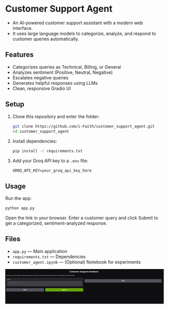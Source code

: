 # Customer Support Agent

- An AI-powered customer support assistant with a modern web interface. 
- It uses large language models to categorize, analyze, and respond to customer queries automatically.

## Features
- Categorizes queries as Technical, Billing, or General
- Analyzes sentiment (Positive, Neutral, Negative)
- Escalates negative queries
- Generates helpful responses using LLMs
- Clean, responsive Gradio UI

## Setup
1. Clone this repository and enter the folder:
	```bash
	git clone https://github.com/i-Faith/customer_support_agent.git
	cd customer_support_agent
	```
2. Install dependencies:
	```bash
	pip install -r requirements.txt
	```
3. Add your Groq API key to a `.env` file:
	```env
	GROQ_API_KEY=your_groq_api_key_here
	```

## Usage
Run the app:
```bash
python app.py
```
Open the link in your browser. Enter a customer query and click Submit to get a categorized, sentiment-analyzed response.

## Files
- `app.py` — Main application
- `requirements.txt` — Dependencies
- `customer_agent.ipynb` — (Optional) Notebook for experiments

![App Screenshot](screenshot.png)